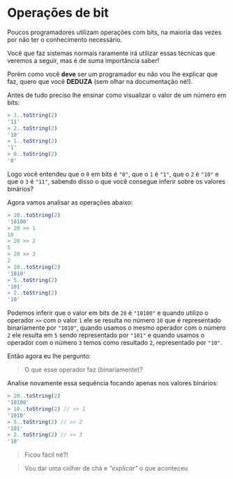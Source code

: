 # Operações de bit

Poucos programadores utilizam operações com bits, na maioria das vezes por não ter o conhecimento necessário.

Você que faz sistemas normais raramente irá utilizar essas técnicas que veremos a seguir, mas é de suma importância saber!

Porém como você **deve** ser um programador eu não vou lhe explicar  que faz, quero que você **DEDUZA** (sem olhar na documentação né!).

Antes de tudo preciso lhe ensinar como visualizar o valor de um número em bits:

```js
> 3..toString(2)
'11'
> 2..toString(2)
'10'
> 1..toString(2)
'1'
> 0..toString(2)
'0'
```

Logo você entendeu que o `0` em bits é `"0"`, que o `1` é `"1"`, que o `2` é `"10"` e que o `3` é `"11"`, sabendo disso o que você consegue inferir sobre os valores binários?


Agora vamos analisar as operações abaixo:

```js
> 20..toString(2)
'10100'
> 20 >> 1
10
> 20 >> 2
5
> 20 >> 3
2
> 10..toString(2)
'1010'
> 5..toString(2)
'101'
> 2..toString(2)
'10'
```

Podemos inferir que o valor em bits de `20` é `"10100"` e quando utilizo o operador `>>` com o valor `1` ele se resulta no número `10` que é representado binariamente por `"1010"`, quando usamos o mesmo operador com o número `2` ele resulta em `5` sendo representado por `"101"` e quando usamos o operador com o número `3` temos como resultado `2`, representado por `"10"`.

Então agora eu lhe pergunto:

> O que esse operador faz (binariamente)?

Analise novamente essa sequência focando apenas nos valores binários:

```js
> 20..toString(2)
'10100'
> 10..toString(2) // >> 1
'1010'
> 5..toString(2) // >> 2
'101'
> 2..toString(2) // >> 3
'10'
```

> Ficou fácil né?!

> Vou dar uma colher de chá e *"explicar"* o que aconteceu
